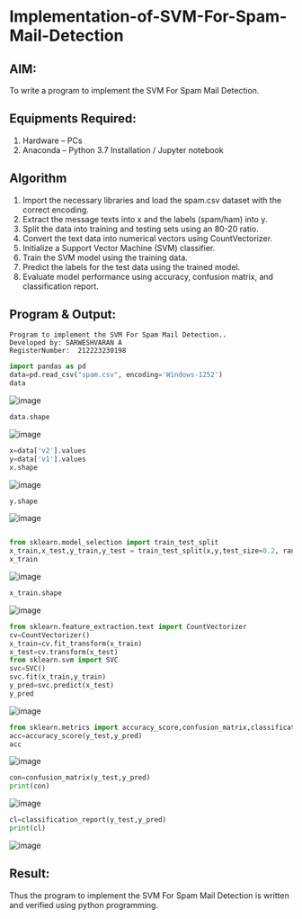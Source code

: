 # Implementation-of-SVM-For-Spam-Mail-Detection

## AIM:
To write a program to implement the SVM For Spam Mail Detection.

## Equipments Required:
1. Hardware – PCs
2. Anaconda – Python 3.7 Installation / Jupyter notebook

## Algorithm
1. Import the necessary libraries and load the spam.csv dataset with the correct encoding.
2. Extract the message texts into x and the labels (spam/ham) into y.
3. Split the data into training and testing sets using an 80-20 ratio.
4. Convert the text data into numerical vectors using CountVectorizer.
5. Initialize a Support Vector Machine (SVM) classifier.
6. Train the SVM model using the training data.
7. Predict the labels for the test data using the trained model.
8. Evaluate model performance using accuracy, confusion matrix, and classification report.

## Program & Output:
```
Program to implement the SVM For Spam Mail Detection..
Developed by: SARWESHVARAN A
RegisterNumber:  212223230198
```
```python
import pandas as pd
data=pd.read_csv("spam.csv", encoding='Windows-1252')
data
```
![image](https://github.com/user-attachments/assets/238928b6-3165-466e-9897-540c9a307c45)

```python
data.shape
```
![image](https://github.com/user-attachments/assets/ea081387-7384-40f5-9656-721bf42b2ce5)

```python
x=data['v2'].values
y=data['v1'].values
x.shape

```
![image](https://github.com/user-attachments/assets/36457989-ce2b-4887-9fca-2e0c5f1d81a4)

```python
y.shape
```
![image](https://github.com/user-attachments/assets/e5357457-3789-4f3b-9ed1-a0f87cfa1b1a)

```python

from sklearn.model_selection import train_test_split
x_train,x_test,y_train,y_test = train_test_split(x,y,test_size=0.2, random_state=0)
x_train

```
![image](https://github.com/user-attachments/assets/fd7d3eb0-eb26-4187-bb45-51fab2762c0b)

```python
x_train.shape
```
![image](https://github.com/user-attachments/assets/2b77eb22-5bc6-4298-801f-ca839d8bfa46)

```python
from sklearn.feature_extraction.text import CountVectorizer
cv=CountVectorizer()
x_train=cv.fit_transform(x_train)
x_test=cv.transform(x_test)
from sklearn.svm import SVC
svc=SVC()
svc.fit(x_train,y_train)
y_pred=svc.predict(x_test)
y_pred

```
![image](https://github.com/user-attachments/assets/7b63fb3f-0203-4657-8a79-29645ae77e72)

```python
from sklearn.metrics import accuracy_score,confusion_matrix,classification_report
acc=accuracy_score(y_test,y_pred)
acc
```
![image](https://github.com/user-attachments/assets/29b84e5f-5ea1-4277-926b-f0acabb201ea)

```python
con=confusion_matrix(y_test,y_pred)
print(con)

```
![image](https://github.com/user-attachments/assets/625862b1-0203-4cf9-a029-7ba84c17574b)

```python
cl=classification_report(y_test,y_pred)
print(cl)
```
![image](https://github.com/user-attachments/assets/b244fe5b-3d12-4d25-946a-97c1505b8932)


## Result:
Thus the program to implement the SVM For Spam Mail Detection is written and verified using python programming.
